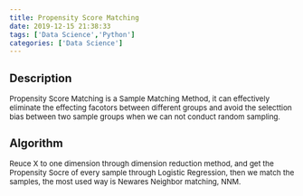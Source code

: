```yaml
---
title: Propensity Score Matching
date: 2019-12-15 21:38:33
tags: ['Data Science','Python']
categories: ['Data Science']
---
```

<font size=2>

## Description

Propensity Score Matching is a Sample Matching Method, it can effectively eliminate the effecting facotors between different groups and avoid the selecttion bias between two sample groups when we can not conduct random sampling.

## Algorithm

Reuce X to one dimension through dimension reduction method, and get the Propensity Socre of every sample through Logistic Regression, then we match the samples, the most used way is Newares Neighbor matching, NNM.

</font>